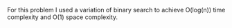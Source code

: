 For this problem I used a variation of binary search to achieve O(log(n)) time complexity and O(1) space complexity.